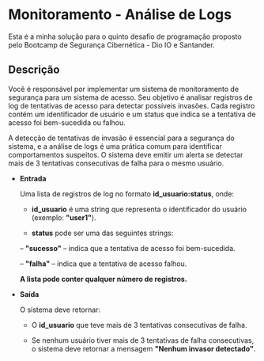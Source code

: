 <h1>Monitoramento - Análise de Logs</h1>

Esta é a minha solução para o quinto desafio de programação proposto pelo Bootcamp de Segurança Cibernética - Dio IO e Santander.

<h2>Descrição</h2>
Você é responsável por implementar um sistema de monitoramento de segurança para um sistema de acesso. Seu objetivo é analisar registros de log de tentativas de acesso para detectar possíveis invasões. Cada registro contém um identificador de usuário e um status que indica se a tentativa de acesso foi bem-sucedida ou falhou.

A detecção de tentativas de invasão é essencial para a segurança do sistema, e a análise de logs é uma prática comum para identificar comportamentos suspeitos. O sistema deve emitir um alerta se detectar mais de 3 tentativas consecutivas de falha para o mesmo usuário.

+ <b>Entrada</b>

  Uma lista de registros de log no formato <b>id_usuario:status</b>, onde:

    + <b>id_usuario</b> é uma string que representa o identificador do usuário (exemplo: <b>"user1"</b>).

    + <b>status</b> pode ser uma das seguintes strings:
      
   &ndash; <b>"sucesso"</b> – indica que a tentativa de acesso foi bem-sucedida.
 
   &ndash; <b>"falha"</b> – indica que a tentativa de acesso falhou.

   <b>A lista pode conter qualquer número de registros.</b>
  
+ <b>Saída</b>

  O sistema deve retornar:
  
  + O <b>id_usuario</b> que teve mais de 3 tentativas consecutivas de falha.
    
  + Se nenhum usuário tiver mais de 3 tentativas de falha consecutivas, o sistema deve retornar a mensagem <b>"Nenhum invasor detectado"</b>.
  
  
